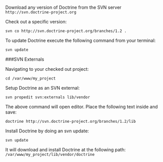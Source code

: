 Download any version of Doctrine from the SVN server `http://svn.doctrine-project.org`

Check out a specific version:

~~~
svn co http://svn.doctrine-project.org/branches/1.2 .
~~~

To update Doctrine execute the following command from your terminal:

~~~
svn update
~~~

###SVN Externals

Navigating to your checked out project:

~~~
cd /var/www/my_project
~~~

Setup Doctrine as an SVN external:

~~~
svn propedit svn:externals lib/vendor
~~~

The above command will open editor. Place the following text inside and save:

~~~
doctrine http://svn.doctrine-project.org/branches/1.2/lib
~~~

Install Doctrine by doing an svn update:

~~~
svn update
~~~

It will download and install Doctrine at the following path: `/var/www/my_project/lib/vendor/doctrine`
